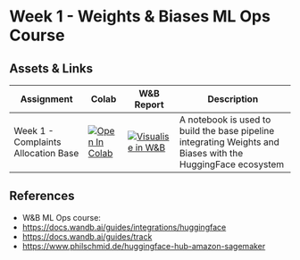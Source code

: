 # Week 1 - Weights & Biases ML Ops Course

## Assets & Links

| Assignment      | Colab | W&B Report | Description |
| ----------- | ----------- | -------| ------|
| Week 1 - Complaints Allocation Base      | [![Open In Colab](https://colab.research.google.com/assets/colab-badge.svg)](https://colab.research.google.com/drive/1FKQcSFY9ShHPYzd--5L4aIebvmoRqKrm?usp=sharing)       |[![Visualise in W&B](https://raw.githubusercontent.com/wandb/assets/main/wandb-github-badge-gradient.svg)](https://wandb.ai/kayvane/wandb-week-1-complaints-classification/reports/Complaints-Allocation--VmlldzoyMjYzNzM3)| A notebook is used to build the base pipeline integrating Weights and Biases with the HuggingFace ecosystem|


## References

- W&B ML Ops course: 
- https://docs.wandb.ai/guides/integrations/huggingface
- https://docs.wandb.ai/guides/track
- https://www.philschmid.de/huggingface-hub-amazon-sagemaker